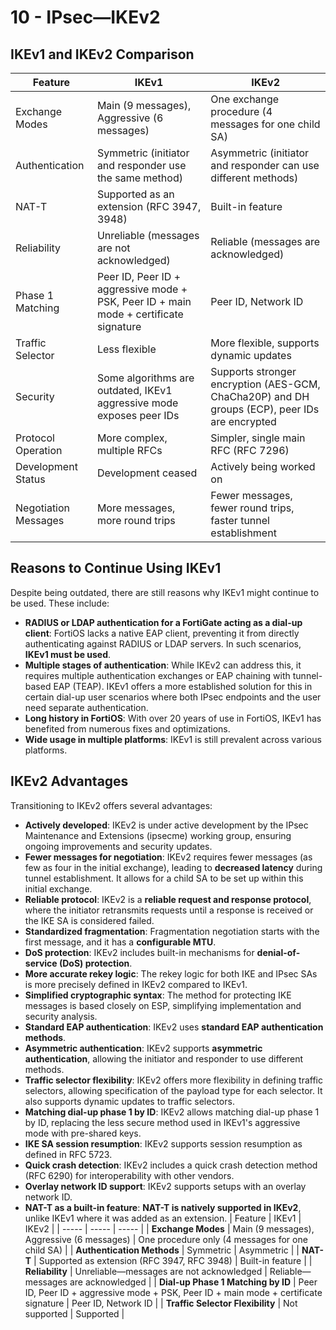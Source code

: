 # 10 - IPsec―IKEv2
## IKEv1 and IKEv2 Comparison
| Feature | IKEv1 | IKEv2 |
| ----- | ----- | ----- |
| Exchange Modes | Main (9 messages), Aggressive (6 messages) | One exchange procedure (4 messages for one child SA) |
| Authentication | Symmetric (initiator and responder use the same method) | Asymmetric (initiator and responder can use different methods) |
| NAT-T | Supported as an extension (RFC 3947, 3948\) | Built-in feature |
| Reliability | Unreliable (messages are not acknowledged) | Reliable (messages are acknowledged) |
| Phase 1 Matching | Peer ID, Peer ID \+ aggressive mode \+ PSK, Peer ID \+ main mode \+ certificate signature | Peer ID, Network ID |
| Traffic Selector | Less flexible | More flexible, supports dynamic updates |
| Security | Some algorithms are outdated, IKEv1 aggressive mode exposes peer IDs | Supports stronger encryption (AES-GCM, ChaCha20P) and DH groups (ECP), peer IDs are encrypted |
| Protocol Operation | More complex, multiple RFCs | Simpler, single main RFC (RFC 7296\) |
| Development Status | Development ceased | Actively being worked on |
| Negotiation Messages | More messages, more round trips | Fewer messages, fewer round trips, faster tunnel establishment |
## Reasons to Continue Using IKEv1

Despite being outdated, there are still reasons why IKEv1 might continue to be used. These include:

* **RADIUS or LDAP authentication for a FortiGate acting as a dial-up client**: FortiOS lacks a native EAP client, preventing it from directly authenticating against RADIUS or LDAP servers. In such scenarios, **IKEv1 must be used**.  
* **Multiple stages of authentication**: While IKEv2 can address this, it requires multiple authentication exchanges or EAP chaining with tunnel-based EAP (TEAP). IKEv1 offers a more established solution for this in certain dial-up user scenarios where both IPsec endpoints and the user need separate authentication.  
* **Long history in FortiOS**: With over 20 years of use in FortiOS, IKEv1 has benefited from numerous fixes and optimizations.  
* **Wide usage in multiple platforms**: IKEv1 is still prevalent across various platforms.
## IKEv2 Advantages

Transitioning to IKEv2 offers several advantages:

* **Actively developed**: IKEv2 is under active development by the IPsec Maintenance and Extensions (ipsecme) working group, ensuring ongoing improvements and security updates.  
* **Fewer messages for negotiation**: IKEv2 requires fewer messages (as few as four in the initial exchange), leading to **decreased latency** during tunnel establishment. It allows for a child SA to be set up within this initial exchange.  
* **Reliable protocol**: IKEv2 is a **reliable request and response protocol**, where the initiator retransmits requests until a response is received or the IKE SA is considered failed.  
* **Standardized fragmentation**: Fragmentation negotiation starts with the first message, and it has a **configurable MTU**.  
* **DoS protection**: IKEv2 includes built-in mechanisms for **denial-of-service (DoS) protection**.  
* **More accurate rekey logic**: The rekey logic for both IKE and IPsec SAs is more precisely defined in IKEv2 compared to IKEv1.  
* **Simplified cryptographic syntax**: The method for protecting IKE messages is based closely on ESP, simplifying implementation and security analysis.  
* **Standard EAP authentication**: IKEv2 uses **standard EAP authentication methods**.  
* **Asymmetric authentication**: IKEv2 supports **asymmetric authentication**, allowing the initiator and responder to use different methods.  
* **Traffic selector flexibility**: IKEv2 offers more flexibility in defining traffic selectors, allowing specification of the payload type for each selector. It also supports dynamic updates to traffic selectors.  
* **Matching dial-up phase 1 by ID**: IKEv2 allows matching dial-up phase 1 by ID, replacing the less secure method used in IKEv1's aggressive mode with pre-shared keys.  
* **IKE SA session resumption**: IKEv2 supports session resumption as defined in RFC 5723\.  
* **Quick crash detection**: IKEv2 includes a quick crash detection method (RFC 6290\) for interoperability with other vendors.  
* **Overlay network ID support**: IKEv2 supports setups with an overlay network ID.  
* **NAT-T as a built-in feature**: **NAT-T is natively supported in IKEv2**, unlike IKEv1 where it was added as an extension.
| Feature | IKEv1 | IKEv2 |
| ----- | ----- | ----- |
| **Exchange Modes** | Main (9 messages), Aggressive (6 messages) | One procedure only (4 messages for one child SA) |
| **Authentication Methods** | Symmetric | Asymmetric |
| **NAT-T** | Supported as extension (RFC 3947, RFC 3948\) | Built-in feature |
| **Reliability** | Unreliable—messages are not acknowledged | Reliable—messages are acknowledged |
| **Dial-up Phase 1 Matching by ID** | Peer ID, Peer ID \+ aggressive mode \+ PSK, Peer ID \+ main mode \+ certificate signature | Peer ID, Network ID |
| **Traffic Selector Flexibility** | Not supported | Supported |
